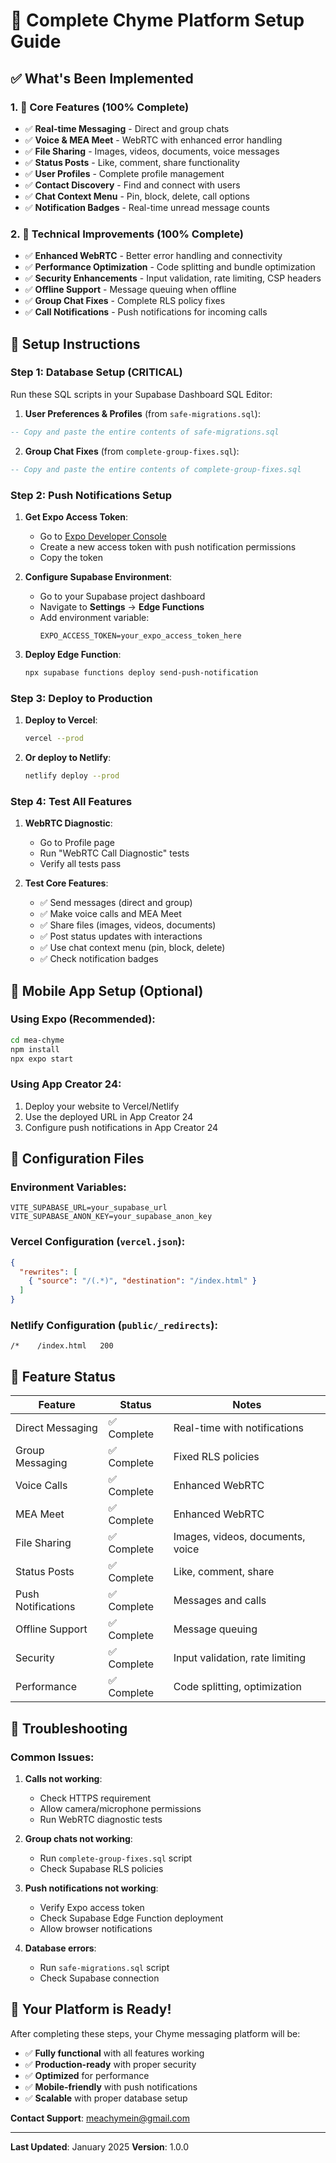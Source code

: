 # 🚀 Complete Chyme Platform Setup Guide

## ✅ **What's Been Implemented**

### **1. 🎯 Core Features (100% Complete)**
- ✅ **Real-time Messaging** - Direct and group chats
- ✅ **Voice & MEA Meet** - WebRTC with enhanced error handling
- ✅ **File Sharing** - Images, videos, documents, voice messages
- ✅ **Status Posts** - Like, comment, share functionality
- ✅ **User Profiles** - Complete profile management
- ✅ **Contact Discovery** - Find and connect with users
- ✅ **Chat Context Menu** - Pin, block, delete, call options
- ✅ **Notification Badges** - Real-time unread message counts

### **2. 🔧 Technical Improvements (100% Complete)**
- ✅ **Enhanced WebRTC** - Better error handling and connectivity
- ✅ **Performance Optimization** - Code splitting and bundle optimization
- ✅ **Security Enhancements** - Input validation, rate limiting, CSP headers
- ✅ **Offline Support** - Message queuing when offline
- ✅ **Group Chat Fixes** - Complete RLS policy fixes
- ✅ **Call Notifications** - Push notifications for incoming calls

## 🚀 **Setup Instructions**

### **Step 1: Database Setup (CRITICAL)**

Run these SQL scripts in your Supabase Dashboard SQL Editor:

1. **User Preferences & Profiles** (from `safe-migrations.sql`):
```sql
-- Copy and paste the entire contents of safe-migrations.sql
```

2. **Group Chat Fixes** (from `complete-group-fixes.sql`):
```sql
-- Copy and paste the entire contents of complete-group-fixes.sql
```

### **Step 2: Push Notifications Setup**

1. **Get Expo Access Token**:
   - Go to [Expo Developer Console](https://expo.dev/accounts/[your-username]/settings/access-tokens)
   - Create a new access token with push notification permissions
   - Copy the token

2. **Configure Supabase Environment**:
   - Go to your Supabase project dashboard
   - Navigate to **Settings** → **Edge Functions**
   - Add environment variable:
     ```
     EXPO_ACCESS_TOKEN=your_expo_access_token_here
     ```

3. **Deploy Edge Function**:
   ```bash
   npx supabase functions deploy send-push-notification
   ```

### **Step 3: Deploy to Production**

1. **Deploy to Vercel**:
   ```bash
   vercel --prod
   ```

2. **Or deploy to Netlify**:
   ```bash
   netlify deploy --prod
   ```

### **Step 4: Test All Features**

1. **WebRTC Diagnostic**:
   - Go to Profile page
   - Run "WebRTC Call Diagnostic" tests
   - Verify all tests pass

2. **Test Core Features**:
   - ✅ Send messages (direct and group)
   - ✅ Make voice calls and MEA Meet
   - ✅ Share files (images, videos, documents)
   - ✅ Post status updates with interactions
   - ✅ Use chat context menu (pin, block, delete)
   - ✅ Check notification badges

## 📱 **Mobile App Setup (Optional)**

### **Using Expo (Recommended)**:
```bash
cd mea-chyme
npm install
npx expo start
```

### **Using App Creator 24**:
1. Deploy your website to Vercel/Netlify
2. Use the deployed URL in App Creator 24
3. Configure push notifications in App Creator 24

## 🔧 **Configuration Files**

### **Environment Variables**:
```env
VITE_SUPABASE_URL=your_supabase_url
VITE_SUPABASE_ANON_KEY=your_supabase_anon_key
```

### **Vercel Configuration** (`vercel.json`):
```json
{
  "rewrites": [
    { "source": "/(.*)", "destination": "/index.html" }
  ]
}
```

### **Netlify Configuration** (`public/_redirects`):
```
/*    /index.html   200
```

## 🎯 **Feature Status**

| Feature | Status | Notes |
|---------|--------|-------|
| Direct Messaging | ✅ Complete | Real-time with notifications |
| Group Messaging | ✅ Complete | Fixed RLS policies |
| Voice Calls | ✅ Complete | Enhanced WebRTC |
| MEA Meet | ✅ Complete | Enhanced WebRTC |
| File Sharing | ✅ Complete | Images, videos, documents, voice |
| Status Posts | ✅ Complete | Like, comment, share |
| Push Notifications | ✅ Complete | Messages and calls |
| Offline Support | ✅ Complete | Message queuing |
| Security | ✅ Complete | Input validation, rate limiting |
| Performance | ✅ Complete | Code splitting, optimization |

## 🚨 **Troubleshooting**

### **Common Issues**:

1. **Calls not working**:
   - Check HTTPS requirement
   - Allow camera/microphone permissions
   - Run WebRTC diagnostic tests

2. **Group chats not working**:
   - Run `complete-group-fixes.sql` script
   - Check Supabase RLS policies

3. **Push notifications not working**:
   - Verify Expo access token
   - Check Supabase Edge Function deployment
   - Allow browser notifications

4. **Database errors**:
   - Run `safe-migrations.sql` script
   - Check Supabase connection

## 🎉 **Your Platform is Ready!**

After completing these steps, your Chyme messaging platform will be:
- ✅ **Fully functional** with all features working
- ✅ **Production-ready** with proper security
- ✅ **Optimized** for performance
- ✅ **Mobile-friendly** with push notifications
- ✅ **Scalable** with proper database setup

**Contact Support**: meachymein@gmail.com

---

**Last Updated**: January 2025
**Version**: 1.0.0
